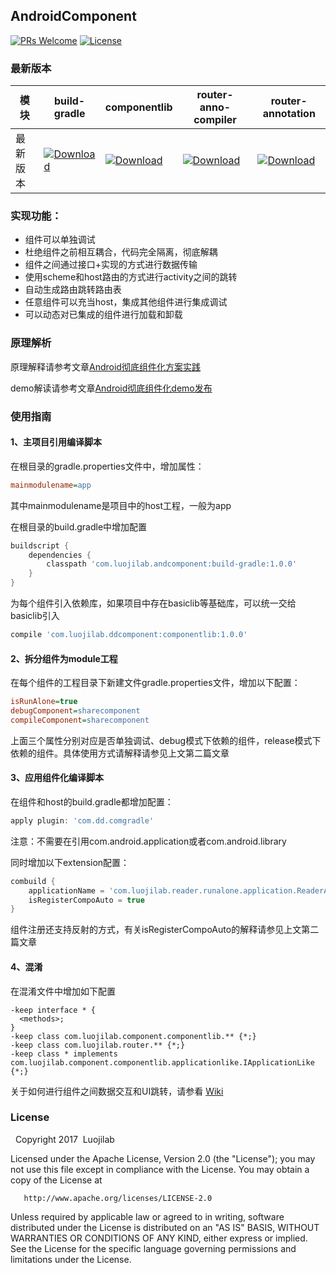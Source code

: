 ## AndroidComponent

[![PRs Welcome](https://img.shields.io/badge/PRs-welcome-brightgreen.svg)](https://github.com/luojilab/DDComponentForAndroid/pulls)
[![License](https://img.shields.io/badge/License-Apache%202.0-blue.svg)](https://github.com/luojilab/DDComponentForAndroid/blob/master/LICENSEE) 

### 最新版本

模块|build-gradle|componentlib|router-anno-compiler|router-annotation
---|---|---|---|---
最新版本|[![Download](https://api.bintray.com/packages/zhmqq0527/compbuild/build-gradle/images/download.svg)](https://bintray.com/zhmqq0527/compbuild/build-gradle_latestVersion)|[![Download](https://api.bintray.com/packages/zhmqq0527/compbuild/componentlib/images/download.svg)](https://bintray.com/zhmqq0527/compbuild/componentlib_latestVersion)|[![Download](https://api.bintray.com/packages/zhmqq0527/compbuild/router-anno-compiler/images/download.svg)](https://bintray.com/zhmqq0527/compbuild/router-anno-compiler_latestVersion)|[![Download](https://api.bintray.com/packages/zhmqq0527/compbuild/router-annotation/images/download.svg)](https://bintray.com/zhmqq0527/compbuild/router-annotation_latestVersion)


### 实现功能：
- 组件可以单独调试
- 杜绝组件之前相互耦合，代码完全隔离，彻底解耦
- 组件之间通过接口+实现的方式进行数据传输
- 使用scheme和host路由的方式进行activity之间的跳转
- 自动生成路由跳转路由表
- 任意组件可以充当host，集成其他组件进行集成调试
- 可以动态对已集成的组件进行加载和卸载


### 原理解析
原理解释请参考文章[Android彻底组件化方案实践](http://www.jianshu.com/p/1b1d77f58e84)

demo解读请参考文章[Android彻底组件化demo发布](http://www.jianshu.com/p/59822a7b2fad)

### 使用指南
#### 1、主项目引用编译脚本
在根目录的gradle.properties文件中，增加属性：

```ini
mainmodulename=app
```
其中mainmodulename是项目中的host工程，一般为app

在根目录的build.gradle中增加配置

```gradle
buildscript {
    dependencies {
        classpath 'com.luojilab.andcomponent:build-gradle:1.0.0'
    }
}
```

为每个组件引入依赖库，如果项目中存在basiclib等基础库，可以统一交给basiclib引入

```gradle
compile 'com.luojilab.ddcomponent:componentlib:1.0.0'
```

#### 2、拆分组件为module工程
在每个组件的工程目录下新建文件gradle.properties文件，增加以下配置：

```ini
isRunAlone=true
debugComponent=sharecomponent
compileComponent=sharecomponent
```
上面三个属性分别对应是否单独调试、debug模式下依赖的组件，release模式下依赖的组件。具体使用方式请解释请参见上文第二篇文章

#### 3、应用组件化编译脚本
在组件和host的build.gradle都增加配置：

```gradle
apply plugin: 'com.dd.comgradle'
```

注意：不需要在引用com.android.application或者com.android.library

同时增加以下extension配置：

```gradle
combuild {
    applicationName = 'com.luojilab.reader.runalone.application.ReaderApplication'
    isRegisterCompoAuto = true
}
```
组件注册还支持反射的方式，有关isRegisterCompoAuto的解释请参见上文第二篇文章

#### 4、混淆
在混淆文件中增加如下配置
```
-keep interface * {
  <methods>;
}
-keep class com.luojilab.component.componentlib.** {*;}
-keep class com.luojilab.router.** {*;}
-keep class * implements com.luojilab.component.componentlib.applicationlike.IApplicationLike {*;}
```

关于如何进行组件之间数据交互和UI跳转，请参看 [Wiki](https://github.com/luojilab/DDComponentForAndroid/wiki)

### License

   Copyright 2017  Luojilab

   Licensed under the Apache License, Version 2.0 (the "License");
   you may not use this file except in compliance with the License.
   You may obtain a copy of the License at

       http://www.apache.org/licenses/LICENSE-2.0

   Unless required by applicable law or agreed to in writing, software
   distributed under the License is distributed on an "AS IS" BASIS,
   WITHOUT WARRANTIES OR CONDITIONS OF ANY KIND, either express or implied.
   See the License for the specific language governing permissions and
   limitations under the License.
